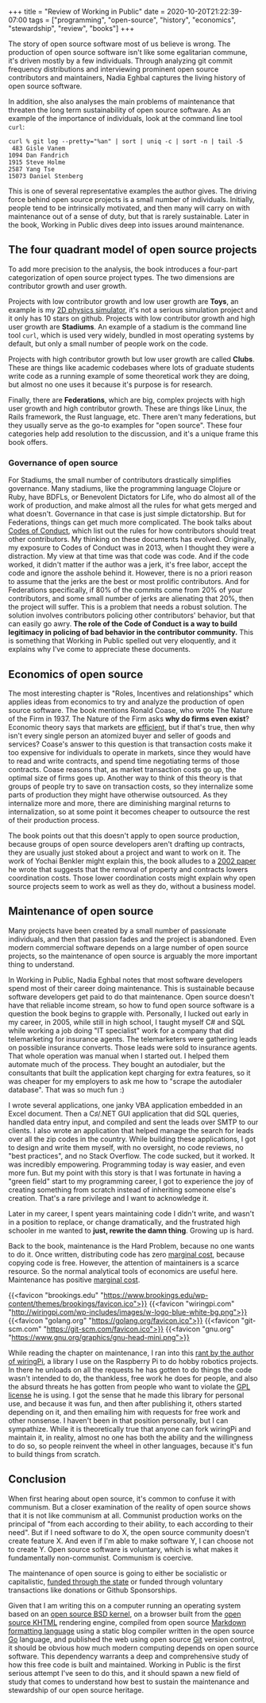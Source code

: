 +++
title = "Review of Working in Public"
date = 2020-10-20T21:22:39-07:00
tags = ["programming", "open-source", "history", "economics", "stewardship", "review", "books"]
+++

The story of open source software most of us believe is wrong. The production of open source software isn't like some egalitarian commune, it's driven mostly by a few individuals. Through analyzing git commit frequency distributions and interviewing prominent open source contributors and maintainers, Nadia Eghbal captures the living history of open source software.

In addition, she also analyses the main problems of maintenance that threaten the long term sustainability of open source software. As an example of the importance of individuals, look at the command line tool `curl`:

```shell
curl % git log --pretty="%an" | sort | uniq -c | sort -n | tail -5
 483 Gisle Vanem
1094 Dan Fandrich
1915 Steve Holme
2587 Yang Tse
15073 Daniel Stenberg
```

This is one of several representative examples the author gives. The driving force behind open source projects is a small number of individuals. Initially, people tend to be intrinsically motivated, and then many will carry on with maintenance out of a sense of duty, but that is rarely sustainable. Later in the book, Working in Public dives deep into issues around maintenance.

## The four quadrant model of open source projects
To add more precision to the analysis, the book introduces a four-part categorization of open source project types. The two dimensions are contributor growth and user growth.

Projects with low contributor growth and low user growth are **Toys**, an example is my [2D physics simulator](https://github.com/tlehman/newtonian), it's not a serious simulation project and it only has 10 stars on github.
Projects with low contributor growth and high user growth are **Stadiums**. An example of a stadium is the command line tool `curl`, which is used very widely, bundled in most operating systems by default, but only a small number of people work on the code.

Projects with high contributor growth but low user growth are called **Clubs**.  These are things like academic codebases where lots of graduate students write code as a running example of some theoretical work they are doing, but almost no one uses it because it's purpose is for research.

Finally, there are **Federations**, which are big, complex projects with high user growth and high contributor growth. These are things like Linux, the Rails framework, the Rust language, etc. There aren't many federations, but they usually serve as the go-to examples for "open source".
These four categories help add resolution to the discussion, and it's a unique frame this book offers.

### Governance of open source
For Stadiums, the small number of contributors drastically simplifies governance. Many stadiums, like the programming language Clojure or Ruby, have BDFLs, or Benevolent Dictators for Life, who do almost all of the work of production, and make almost all the rules for what gets merged and what doesn't. Governance in that case is just simple dictatorship.
But for Federations, things can get much more complicated. The book talks about [Codes of Conduct](https://docs.github.com/en/free-pro-team@latest/github/building-a-strong-community/adding-a-code-of-conduct-to-your-project), which list out the rules for how contributors should treat other contributors. My thinking on these documents has evolved. Originally, my exposure to Codes of Conduct was in 2013, when I thought they were a distraction. My view at that time was that code was code. And if the code worked, it didn't matter if the author was a jerk, it's free labor, accept the code and ignore the asshole behind it.
However, there is no a priori reason to assume that the jerks are the best or most prolific contributors. And for Federations specifically, if 80% of the commits come from 20% of your contributors, and some small number of jerks are alienating that 20%, then the project will suffer. This is a problem that needs a robust solution. The solution involves contributors policing other contributors' behavior, but that can easily go awry. **The role of the Code of Conduct is a way to build legitimacy in policing of bad behavior in the contributor community.**
This is something that Working in Public spelled out very eloquently, and it explains why I've come to appreciate these documents.
## Economics of open source
The most interesting chapter is "Roles, Incentives and relationships" which applies ideas from economics to try and analyze the production of open source software.
The book mentions Ronald Coase, who wrote The Nature of the Firm in 1937. The Nature of the Firm asks __why do firms even exist__? Economic theory says that markets are [efficient](https://en.wikipedia.org/wiki/Economic_efficiency), but if that's true, then why isn't every single person an atomized buyer and seller of goods and services?
Coase's answer to this question is that transaction costs make it too expensive for individuals to operate in markets, since they would have to read and write contracts, and spend time negotiating terms of those contracts. Coase reasons that, as market transaction costs go up, the optimal size of firms goes up. Another way to think of this theory is that groups of people try to save on transaction costs, so they internalize some parts of production they might have otherwise outsourced. As they internalize more and more, there are diminishing marginal returns to internalization, so at some point it becomes cheaper to outsource the rest of their production process.

The book points out that this doesn't apply to open source production, because groups of open source developers aren't drafting up contracts, they are usually just stoked about a project and want to work on it.
The work of Yochai Benkler might explain this, the book alludes to a [2002 paper](https://web.archive.org/web/20101010152105/http://www.yale.edu/yalelj/112/BenklerWEB.pdf) he wrote that suggests that the removal of property and contracts lowers coordination costs. Those lower coordination costs might explain why open source projects seem to work as well as they do, without a business model.
## Maintenance of open source
Many projects have been created by a small number of passionate individuals, and then that passion fades and the project is abandoned. Even modern commercial software depends on a large number of open source projects, so the maintenance of open source is arguably the more important thing to understand.

In Working in Public, Nadia Eghbal notes that most software developers spend most of their career doing maintenance. This is sustainable because software developers get paid to do that maintenance. Open source doesn't have that reliable income stream, so how to fund open source software is a question the book begins to grapple with.
Personally, I lucked out early in my career, in 2005, while still in high school, I taught myself C# and SQL while working a job doing "IT specialist" work for a company that did telemarketing for insurance agents. The telemarketers were gathering leads on possible insurance converts. Those leads were sold to insurance agents. That whole operation was manual when I started out. I helped them automate much of the process. They bought an autodialer, but the consultants that built the application kept charging for extra features, so it was cheaper for my employers to ask me how to "scrape the autodialer database". That was so much fun :)

I wrote several applications, one janky VBA application embedded in an Excel document. Then a C♯/.NET GUI application that did SQL queries, handled data entry input, and compiled and sent the leads over SMTP to  our clients. I also wrote an application that helped manage the search for leads over all the zip codes in the country.
While building these applications, I got to design and write them myself, with no oversight, no code reviews, no "best practices", and no Stack Overflow. The code sucked, but it worked. It was incredibly empowering. Programming today is way easier, and even more fun. But my point with this story is that I was fortunate in having a "green field" start to my programming career, I got to experience the joy of creating something from scratch instead of inheriting someone else's creation. That's a rare privilege and I want to acknowledge it.

Later in my career, I spent years maintaining code I didn't write, and wasn't in a position to replace, or change dramatically, and the frustrated high schooler in me wanted to __just, rewrite the damn thing__. Growing up is hard.

Back to the book, maintenance is the Hard Problem, because no one wants to do it. Once written, distributing code has zero [marginal cost](https://www.investopedia.com/terms/m/marginalcostofproduction.asp), because copying code is free. However, the attention of maintainers is a scarce resource. So the normal analytical tools of economics are useful here. Maintenance has positive [marginal cost](https://www.investopedia.com/terms/m/marginalcostofproduction.asp).

{{<favicon "brookings.edu" "https://www.brookings.edu/wp-content/themes/brookings/favicon.ico">}}
{{<favicon "wiringpi.com" "http://wiringpi.com/wp-includes/images/w-logo-blue-white-bg.png">}}
{{<favicon "golang.org" "https://golang.org/favicon.ico">}}
{{<favicon "git-scm.com" "https://git-scm.com/favicon.ico">}}
{{<favicon "gnu.org" "https://www.gnu.org/graphics/gnu-head-mini.png">}}

While reading the chapter on maintenance, I ran into this [rant by the author of wiringPi](http://wiringpi.com/news/), a library I use on the Raspberry Pi to do hobby robotics projects. In there he unloads on all the requests he has gotten to do things the code wasn't intended to do, the thankless, free work he does for people, and also the absurd threats he has gotten from people who want to violate the [GPL license](https://www.gnu.org/licenses/licenses.en.html) he is using.
I got the sense that he made this library for personal use, and because it was fun, and then after publishing it, others started depending on it, and then emailing him with requests for free work and other nonsense. I haven't been in that position personally, but I can sympathize.
While it is theoretically true that anyone can fork wiringPi and maintain it, in reality, almost no one has both the ability and the willingness to do so, so people reinvent the wheel in other languages, because it's fun to build things from scratch.

## Conclusion

When first hearing about open source, it's common to confuse it with communism. But a closer examination of the reality of open source shows that it is not like communism at all. Communist production works on the principal of "from each according to their ability, to each according to their need". But if I need software to do X, the open source community doesn't create feature X. And even if I'm able to make software Y, I can choose not to create Y. Open source software is voluntary, which is what makes it fundamentally non-communist. Communism is coercive.

The maintenance of open source is going to either be socialistic or capitalistic, [funded through the state](https://www.brookings.edu/techstream/why-congress-should-invest-in-open-source-software/) or funded through voluntary transactions like donations or Github Sponsorships.

Given that I am writing this on a computer running an operating system based on an [open source BSD kernel](https://en.wikipedia.org/wiki/Berkeley_Software_Distribution), on a browser built from the [open source KHTML](https://en.wikipedia.org/wiki/KHTML) rendering engine, compiled from open source [Markdown formatting language](https://en.wikipedia.org/wiki/Markdown) using a static blog compiler written in the open source [Go](https://golang.org/) language, and published the web using open source [Git](https://git-scm.com/) version control, it should be obvious how much modern computing depends on open source software. This dependency warrants a deep and comprehensive study of how this free code is built and maintained. Working in Public is the first serious attempt I've seen to do this, and it should spawn a new field of study that comes to understand how best to sustain the maintenance and stewardship of our open source heritage.




